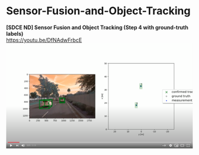 # Sensor-Fusion-and-Object-Tracking

**[SDCE ND] Sensor Fusion and Object Tracking (Step 4 with ground-truth labels)**<br/>
https://youtu.be/DfNAdwFrbcE
<img src='images/step4p-video.png'/>

